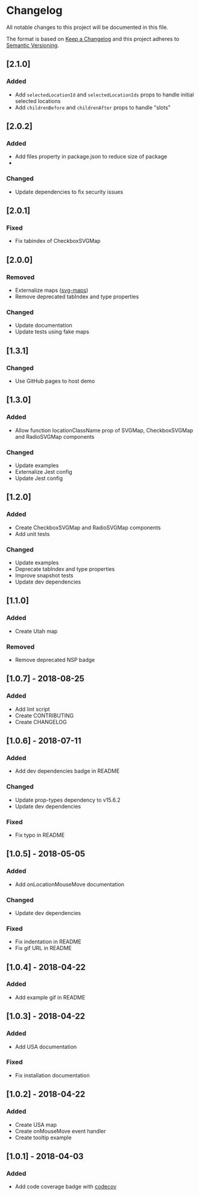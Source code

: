 # Changelog
All notable changes to this project will be documented in this file.

The format is based on [Keep a Changelog](http://keepachangelog.com/en/1.0.0/) and this project adheres to [Semantic Versioning](http://semver.org/spec/v2.0.0.html).

## [2.1.0]
### Added
- Add `selectedLocationId` and `selectedLocationIds` props to handle initial selected locations
- Add `childrenBefore` and `childrenAfter` props to handle "slots"

## [2.0.2]
### Added
- Add files property in package.json to reduce size of package
- 
### Changed
- Update dependencies to fix security issues

## [2.0.1]
### Fixed
- Fix tabindex of CheckboxSVGMap

## [2.0.0]
### Removed
- Externalize maps ([svg-maps](https://github.com/VictorCazanave/svg-maps/))
- Remove deprecated tabIndex and type properties

### Changed
- Update documentation
- Update tests using fake maps

## [1.3.1]
### Changed
- Use GitHub pages to host demo

## [1.3.0]
### Added
- Allow function locationClassName prop of SVGMap, CheckboxSVGMap and RadioSVGMap components

### Changed
- Update examples
- Externalize Jest config
- Update Jest config

## [1.2.0]
### Added
- Create CheckboxSVGMap and RadioSVGMap components
- Add unit tests

### Changed
- Update examples
- Deprecate tabIndex and type properties
- Improve snapshot tests
- Update dev dependencies

## [1.1.0]
### Added
- Create Utah map

### Removed
- Remove deprecated NSP badge

## [1.0.7] - 2018-08-25
### Added
- Add lint script
- Create CONTRIBUTING
- Create CHANGELOG

## [1.0.6] - 2018-07-11
### Added
- Add dev dependencies badge in README

### Changed
- Update prop-types dependency to v15.6.2
- Update dev dependencies

### Fixed
- Fix typo in README

## [1.0.5] - 2018-05-05
### Added
- Add onLocationMouseMove documentation

### Changed
- Update dev dependencies

### Fixed
- Fix indentation in README
- Fix gif URL in README

## [1.0.4] - 2018-04-22
### Added
- Add example gif in README

## [1.0.3] - 2018-04-22
### Added
- Add USA documentation

### Fixed
- Fix installation documentation

## [1.0.2] - 2018-04-22
### Added
- Create USA map
- Create onMouseMove event handler
- Create tooltip example

## [1.0.1] - 2018-04-03
### Added
- Add code coverage badge with [codecov](codecov.io)

